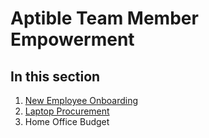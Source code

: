 
# Aptible Team Member Empowerment

## In this section
1. [New Employee Onboarding](onboarding.md)
2. [Laptop Procurement](laptop-procurement.md)
3. Home Office Budget